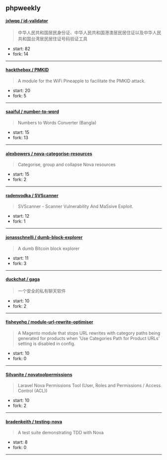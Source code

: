 ## phpweekly

#### [jxlwqq / id-validator](https://github.com/jxlwqq/id-validator)

> 中华人民共和国居民身份证、中华人民共和国港澳居民居住证以及中华人民共和国台湾居民居住证号码验证工具

+ start: 82
+ fork: 14

----


#### [hackthebox / PMKID](https://github.com/hackthebox/PMKID)

> A module for the WiFi Pineapple to facilitate the PMKID attack.

+ start: 20
+ fork: 5

----


#### [saaiful / number-to-word](https://github.com/saaiful/number-to-word)

> Numbers to Words Converter (Bangla)

+ start: 15
+ fork: 13

----


#### [alexbowers / nova-categorise-resources](https://github.com/alexbowers/nova-categorise-resources)

> Categorise, group and collapse Nova resources

+ start: 15
+ fork: 2

----


#### [radenvodka / SVScanner](https://github.com/radenvodka/SVScanner)

> SVScanner - Scanner Vulnerability And MaSsive Exploit.

+ start: 12
+ fork: 1

----


#### [jonasschnelli / dumb-block-explorer](https://github.com/jonasschnelli/dumb-block-explorer)

> A dumb Bitcoin block explorer

+ start: 11
+ fork: 3

----


#### [duckchat / gaga](https://github.com/duckchat/gaga)

> 一个安全的私有聊天软件

+ start: 10
+ fork: 2

----


#### [fisheyehq / module-url-rewrite-optimiser](https://github.com/fisheyehq/module-url-rewrite-optimiser)

> A Magento module that stops URL rewrites with category paths being generated for products when 'Use Categories Path for Product URLs' setting is disabled in config.

+ start: 10
+ fork: 0

----


#### [Silvanite / novatoolpermissions](https://github.com/Silvanite/novatoolpermissions)

> Laravel Nova Permissions Tool (User, Roles and Permissions / Access Control (ACL))

+ start: 10
+ fork: 2

----


#### [bradenkeith / testing-nova](https://github.com/bradenkeith/testing-nova)

> A test suite demonstrating TDD with Nova

+ start: 8
+ fork: 0

----

